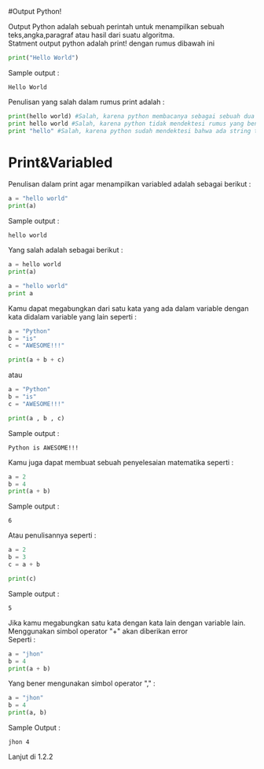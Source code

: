 #Output Python!

Output Python adalah sebuah perintah untuk menampilkan sebuah teks,angka,paragraf atau hasil dari suatu algoritma.<br>
Statment output python adalah print! dengan rumus dibawah ini <br>
```py
print("Hello World")
```
Sample output :<br>
```
Hello World
```
Penulisan yang salah dalam rumus print adalah :<br>
```py
print(hello world) #Salah, karena python membacanya sebagai sebuah dua variable
print hello world #Salah, karena python tidak mendektesi rumus yang benar
print "hello" #Salah, karena python sudah mendektesi bahwa ada string tapi tidak untuk si print
```
# Print&Variabled

Penulisan dalam print agar menampilkan variabled adalah sebagai berikut :<br>
```py
a = "hello world"
print(a)
```
Sample output : <br>
```
hello world
```
Yang salah adalah sebagai berikut :<br>
```py
a = hello world
print(a)
```
```py
a = "hello world"
print a
```
Kamu dapat megabungkan dari satu kata yang ada dalam variable dengan kata didalam variable yang lain seperti :<br>
```py
a = "Python"
b = "is"
c = "AWESOME!!!"

print(a + b + c)
```

atau <br>

```py
a = "Python"
b = "is"
c = "AWESOME!!!"

print(a , b , c)
```
Sample output :<br>
```
Python is AWESOME!!!
```

Kamu juga dapat membuat sebuah penyelesaian matematika seperti : <br>
```py
a = 2
b = 4
print(a + b)
```
Sample output : <br>
```
6
```

Atau penulisannya seperti : <br>

```py
a = 2
b = 3
c = a + b

print(c)
```
Sample output :<br>
```
5
```

Jika kamu megabungkan satu kata dengan kata lain dengan variable lain. Menggunakan simbol operator "+" akan diberikan error<br>
Seperti : <br>
```py
a = "jhon"
b = 4
print(a + b)
```
Yang bener mengunakan simbol operator "," :<br>
```py
a = "jhon"
b = 4
print(a, b)
```
Sample Output :<br>
```
jhon 4
```

Lanjut di 1.2.2
